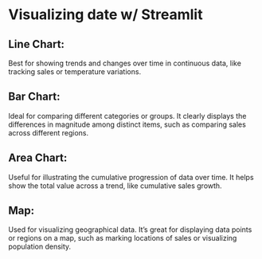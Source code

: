 # Visualizing date w/ Streamlit

## Line Chart: 
Best for showing trends and changes over time in continuous data, like tracking sales or temperature variations.

## Bar Chart: 
Ideal for comparing different categories or groups. It clearly displays the differences in magnitude among distinct items, such as comparing sales across different regions.

## Area Chart: 
Useful for illustrating the cumulative progression of data over time. It helps show the total value across a trend, like cumulative sales growth.

## Map: 
Used for visualizing geographical data. It’s great for displaying data points or regions on a map, such as marking locations of sales or visualizing population density.